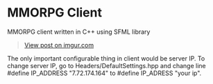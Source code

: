 # MMORPG Client
MMORPG client written in C++ using SFML library

<blockquote class="imgur-embed-pub" lang="en" data-id="T4phSiO"><a href="//imgur.com/T4phSiO">View post on imgur.com</a></blockquote><script async src="//s.imgur.com/min/embed.js" charset="utf-8"></script>

The only important configurable thing in client would be server IP. 
To change server IP, go to Headers/DefaultSettings.hpp and change line 
#define IP_ADDRESS "7.72.174.164"
to
#define IP_ADRESS "your ip".
